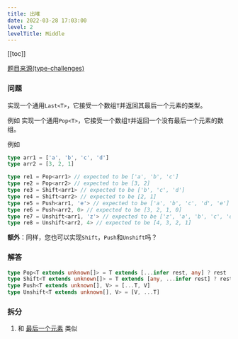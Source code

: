 ```yaml
---
title: 出堆
date: 2022-03-28 17:03:00
level: 2
levelTitle: Middle
---
```


[[toc]]

[题目来源(type-challenges)](https://github.com/type-challenges/type-challenges/blob/master/questions/16-medium-pop/README.zh-CN.md)
### 问题
实现一个通用`Last<T>`，它接受一个数组`T`并返回其最后一个元素的类型。

例如
实现一个通用`Pop<T>`，它接受一个数组`T`并返回一个没有最后一个元素的数组。

例如

```typescript
type arr1 = ['a', 'b', 'c', 'd']
type arr2 = [3, 2, 1]

type re1 = Pop<arr1> // expected to be ['a', 'b', 'c']
type re2 = Pop<arr2> // expected to be [3, 2]
type re3 = Shift<arr1> // expected to be ['b', 'c', 'd']
type re4 = Shift<arr2> // expected to be [2, 1]
type re5 = Push<arr1, 'e'> // expected to be ['a', 'b', 'c', 'd', 'e']
type re6 = Push<arr2, 0> // expected to be [3, 2, 1, 0]
type re7 = Unshift<arr1, 'z'> // expected to be ['z', 'a', 'b', 'c', 'd'
type re8 = Unshift<arr2, 4> // expected to be [4, 3, 2, 1]
```

**额外**：同样，您也可以实现`Shift`，`Push`和`Unshift`吗？

### 解答

```typescript
type Pop<T extends unknown[]> = T extends [...infer rest, any] ? rest : never
type Shift<T extends unknown[]> = T extends [any, ...infer rest] ? rest : never
type Push<T extends unknown[], V> = [...T, V]
type Unshift<T extends unknown[], V> = [V, ...T]
```

### 拆分
1. 和 [最后一个元素](/challenges/type/middle-7) 类似
